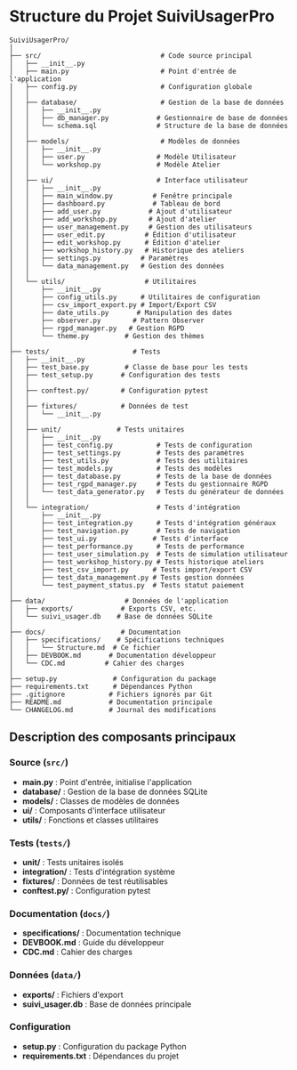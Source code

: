 # Structure du Projet SuiviUsagerPro

```
SuiviUsagerPro/
│
├── src/                              # Code source principal
│   ├── __init__.py
│   ├── main.py                       # Point d'entrée de l'application
│   ├── config.py                     # Configuration globale
│   │
│   ├── database/                     # Gestion de la base de données
│   │   ├── __init__.py
│   │   ├── db_manager.py            # Gestionnaire de base de données
│   │   └── schema.sql               # Structure de la base de données
│   │
│   ├── models/                       # Modèles de données
│   │   ├── __init__.py
│   │   ├── user.py                  # Modèle Utilisateur
│   │   └── workshop.py              # Modèle Atelier
│   │
│   ├── ui/                          # Interface utilisateur
│   │   ├── __init__.py
│   │   ├── main_window.py          # Fenêtre principale
│   │   ├── dashboard.py            # Tableau de bord
│   │   ├── add_user.py            # Ajout d'utilisateur
│   │   ├── add_workshop.py        # Ajout d'atelier
│   │   ├── user_management.py     # Gestion des utilisateurs
│   │   ├── user_edit.py          # Édition d'utilisateur
│   │   ├── edit_workshop.py      # Édition d'atelier
│   │   ├── workshop_history.py   # Historique des ateliers
│   │   ├── settings.py          # Paramètres
│   │   └── data_management.py   # Gestion des données
│   │
│   └── utils/                    # Utilitaires
│       ├── __init__.py
│       ├── config_utils.py      # Utilitaires de configuration
│       ├── csv_import_export.py # Import/Export CSV
│       ├── date_utils.py       # Manipulation des dates
│       ├── observer.py        # Pattern Observer
│       ├── rgpd_manager.py   # Gestion RGPD
│       └── theme.py         # Gestion des thèmes
│
├── tests/                     # Tests
│   ├── __init__.py
│   ├── test_base.py         # Classe de base pour les tests
│   ├── test_setup.py       # Configuration des tests
│   │
│   ├── conftest.py/        # Configuration pytest
│   │
│   ├── fixtures/           # Données de test
│   │   └── __init__.py
│   │
│   ├── unit/              # Tests unitaires
│   │   ├── __init__.py
│   │   ├── test_config.py           # Tests de configuration
│   │   ├── test_settings.py         # Tests des paramètres
│   │   ├── test_utils.py            # Tests des utilitaires
│   │   ├── test_models.py           # Tests des modèles
│   │   ├── test_database.py         # Tests de la base de données
│   │   ├── test_rgpd_manager.py     # Tests du gestionnaire RGPD
│   │   └── test_data_generator.py   # Tests du générateur de données
│   │
│   └── integration/                 # Tests d'intégration
│       ├── __init__.py
│       ├── test_integration.py      # Tests d'intégration généraux
│       ├── test_navigation.py       # Tests de navigation
│       ├── test_ui.py              # Tests d'interface
│       ├── test_performance.py      # Tests de performance
│       ├── test_user_simulation.py  # Tests de simulation utilisateur
│       ├── test_workshop_history.py # Tests historique ateliers
│       ├── test_csv_import.py      # Tests import/export CSV
│       ├── test_data_management.py # Tests gestion données
│       └── test_payment_status.py  # Tests statut paiement
│
├── data/                    # Données de l'application
│   ├── exports/            # Exports CSV, etc.
│   └── suivi_usager.db    # Base de données SQLite
│
├── docs/                   # Documentation
│   ├── specifications/    # Spécifications techniques
│   │   └── Structure.md  # Ce fichier
│   ├── DEVBOOK.md       # Documentation développeur
│   └── CDC.md          # Cahier des charges
│
├── setup.py              # Configuration du package
├── requirements.txt      # Dépendances Python
├── .gitignore           # Fichiers ignorés par Git
├── README.md            # Documentation principale
└── CHANGELOG.md         # Journal des modifications
```

## Description des composants principaux

### Source (`src/`)
- **main.py** : Point d'entrée, initialise l'application
- **database/** : Gestion de la base de données SQLite
- **models/** : Classes de modèles de données
- **ui/** : Composants d'interface utilisateur
- **utils/** : Fonctions et classes utilitaires

### Tests (`tests/`)
- **unit/** : Tests unitaires isolés
- **integration/** : Tests d'intégration système
- **fixtures/** : Données de test réutilisables
- **conftest.py/** : Configuration pytest

### Documentation (`docs/`)
- **specifications/** : Documentation technique
- **DEVBOOK.md** : Guide du développeur
- **CDC.md** : Cahier des charges

### Données (`data/`)
- **exports/** : Fichiers d'export
- **suivi_usager.db** : Base de données principale

### Configuration
- **setup.py** : Configuration du package Python
- **requirements.txt** : Dépendances du projet